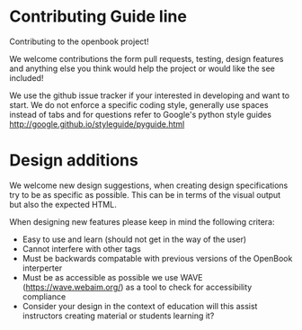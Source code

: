 # Contributing Guide line
Contributing to the openbook project!

We welcome contributions the form pull requests, testing, design features and anything else you think would help the project or would like 
the see included!

We use the github issue tracker if your interested in developing and want to start. 
We do not enforce a specific coding style, generally use spaces instead of tabs and for questions refer to
Google's python style guides 
http://google.github.io/styleguide/pyguide.html

# Design additions

We welcome new design suggestions, when creating design specifications try to be as specific as possible. This can be in terms of the 
visual output but also the expected HTML. 

When designing new features please keep in mind the following critera:
- Easy to use and learn (should not get in the way of the user)
- Cannot interfere with other tags 
- Must be backwards compatable with previous versions of the OpenBook interperter
- Must be as accessible as possible we use WAVE (https://wave.webaim.org/) as a tool to check for accessibility compliance
- Consider your design in the context of education will this assist instructors creating material or students learning it?
